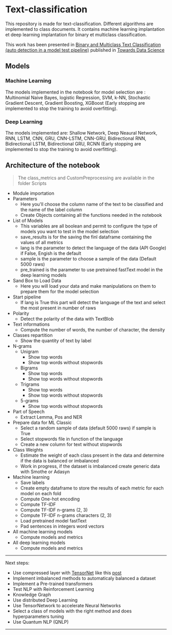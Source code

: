 # Text-classification
This repository is made for text-classification. Different algorithms are implemented to class documents.
It contains machine learning implantation et deep learning implantation for binary et multiclass classification. 

This work has been presented in [Binary and Multiclass Text Classification (auto detection in a model test pipeline)](https://towardsdatascience.com/binary-and-multiclass-text-classification-auto-detection-in-a-model-test-pipeline-938158854943) published in [Towards Data Science](https://towardsdatascience.com/)


## Models 
### Machine Learning
The models implemented in the notebook for model selection are :
Multinomial Naive Bayes, logistic Regression, SVM, k-NN, Stochastic Gradient Descent, Gradient Boosting, XGBoost (Early stopping are implemented to stop the training to avoid overfitting).

### Deep Learning
The models implemented are:
Shallow Network, Deep Neaural Network, RNN, LSTM, CNN, GRU, CNN-LSTM, CNN-GRU, Bidirectional RNN, Bidirectional LSTM, Bidirectional GRU, RCNN (Early stopping are implemented to stop the training to avoid overfitting).

## Architecture of the notebook
> The class_metrics and CustomPreprocessing are available in the folder Scripts

- Module importation
- Parameters 
	- Here you'll choose the column name of the text to be classified and the name of the label column
	- Create Objects containing all the functions needed in the notebook
- List of Models
	- This variables are all boolean and permit to configure the type of models you want to test in the model selection
	- save_results is for the saving the finl dataframe containing the values of all metrics
	- lang is the parameter to detect the language of the data (API Google) if False, Engish is the default
	- sample is the parameter to choose a sample of the data (Default 5000 raws)
	- pre_trained is the parameter to use pretrained fastText model in the deep learning models
- Sand Box to Load Data
	- Here you will load your data and make manipulations on them to prepare them for the model selection 
- Start pipeline
	- If lang is True this part will detect the language of the text and select the most present in number of raws
- Polarity
	- Detect the polarity of the data with TextBlob
- Text informations
	- Compute the number of words, the number of character, the density
- Classes repartition
	- Show the quantity of text by label
- N-grams
	- Unigram
		- Show top words 
		- Show top words without stopwords
	- Bigrams
		- Show top words 
		- Show top words without stopwords
	- Trigrams
		- Show top words 
		- Show top words without stopwords
	- 5-grams
		- Show top words without stopwords
- Part of Speech
	- Extract Lemma, Pos and NER
- Prepare data for ML Classic
	- Select a random sample of data (default 5000 raws) if sample is True
	- Select stopwords file in function of the language 
	- Create a new column for text without stopwords
- Class Weights 
	- Estimate the weight of each class present in the data and determine if the data is balanced or imbalanced
	- Work in progress, if the dataset is imbalanced create generic data with Smothe or Adasyn
- Machine learning
	- Save labels
	- Create empty dataframe to store the results of each metric for each model on each fold
	- Compute One-hot encoding
	- Compute TF-IDF
	- Compute TF-IDF n-grams (2, 3)
	- Compute TF-IDF n-grams characters (2, 3)
	- Load pretrained model fastText
	- Pad sentences in integers word vectors 
- All machine learning models
	- Compute models and metrics
- All deep learning models
	- Compute models and metrics

--- 
Next steps:
- Use compressed layer with [TensorNet](https://github.com/google/TensorNetwork) like this [post](https://blog.tensorflow.org/2020/02/speeding-up-neural-networks-using-tensornetwork-in-keras.html) 
- Implement imbalanced methods to automaticaly balanced a dataset
- Implement a Pre-trained transformers
- Test NLP with Reinforcement Learning
- Knowledge Graph
- Use distributed Deep Learning
- Use TensorNetwork to accelerate Neural Networks
- Select a class of models with the right method and does hyperparameters tuning 
- Use Quantum NLP (QNLP)
---
